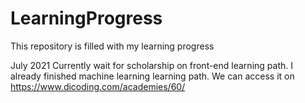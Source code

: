 # LearningProgress
This repository is filled with my learning progress

July 2021
Currently wait for scholarship on front-end learning path.
I already finished machine learning learning path.
We can access it on https://www.dicoding.com/academies/60/
